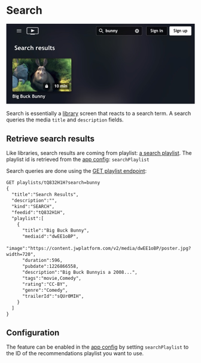 # Search

![Search](../_images/search.jpg)

Search is essentially a [library](shelves-and-libraries.md) screen that reacts to a search term.  A search queries the media  `title` and `description` fields. 

## Retrieve search results

Like libraries, search results are coming from playlist: [a search playlist](https://support.jwplayer.com/articles/create-a-playlist). The playlist id is retrieved from the [app config](/docs/configuration.md): `searchPlaylist`

Search queries are done using the [GET playlist endpoint](https://developer.jwplayer.com/jwplayer/reference/get_v2-playlists-playlist-id): 

```
GET playlists/tQ832H1H?search=bunny
{
  "title":"Search Results",
  "description":"",
  "kind":"SEARCH",
  "feedid":"tQ832H1H",
  "playlist":[
    {
      "title":"Big Buck Bunny",
      "mediaid":"dwEE1oBP",
      "image":"https://content.jwplatform.com/v2/media/dwEE1oBP/poster.jpg?width=720",
      "duration":596,
      "pubdate":1226866558,
      "description":"Big Buck Bunnyis a 2008...",
      "tags":"movie,Comedy",
      "rating":"CC-BY",
      "genre":"Comedy",
      "trailerId":"sQUr0MIH",
    }
  ]
}
```

## Configuration
The feature can be enabled in the [app config](/docs/configuration.md) by setting `searchPlaylist`  to the ID of the recommendations playlist you want to use.
